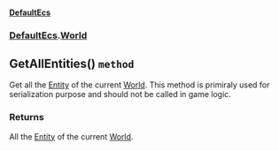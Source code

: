 #### [DefaultEcs](./DefaultEcs.md 'DefaultEcs')
### [DefaultEcs](./DefaultEcs.md#DefaultEcs 'DefaultEcs').[World](./DefaultEcs-World.md 'DefaultEcs.World')
## GetAllEntities() `method`
Get all the [Entity](./DefaultEcs-Entity.md 'DefaultEcs.Entity') of the current [World](./DefaultEcs-World.md 'DefaultEcs.World').
This method is primiraly used for serialization purpose and should not be called in game logic.
### Returns
All the [Entity](./DefaultEcs-Entity.md 'DefaultEcs.Entity') of the current [World](./DefaultEcs-World.md 'DefaultEcs.World').
